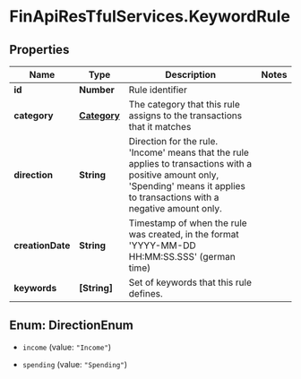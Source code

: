 # FinApiResTfulServices.KeywordRule

## Properties
Name | Type | Description | Notes
------------ | ------------- | ------------- | -------------
**id** | **Number** | Rule identifier | 
**category** | [**Category**](Category.md) | The category that this rule assigns to the transactions that it matches | 
**direction** | **String** | Direction for the rule. 'Income' means that the rule applies to transactions with a positive amount only, 'Spending' means it applies to transactions with a negative amount only. | 
**creationDate** | **String** | Timestamp of when the rule was created, in the format 'YYYY-MM-DD HH:MM:SS.SSS' (german time) | 
**keywords** | **[String]** | Set of keywords that this rule defines. | 


<a name="DirectionEnum"></a>
## Enum: DirectionEnum


* `income` (value: `"Income"`)

* `spending` (value: `"Spending"`)




